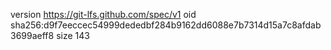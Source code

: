 version https://git-lfs.github.com/spec/v1
oid sha256:d9f7eeccec54999dededbf284b9162dd6088e7b7314d15a7c8afdab3699aeff8
size 143
